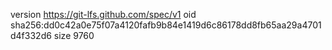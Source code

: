 version https://git-lfs.github.com/spec/v1
oid sha256:dd0c42a0e75f07a4120fafb9b84e1419d6c86178dd8fb65aa29a4701d4f332d6
size 9760
